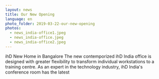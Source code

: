 ```yaml
---
layout: news
title: Our New Opening
language: en
photo_folder: 2019-03-22-our-new-opening
photos:
  - news_india-office1.jpeg
  - news_india-office.jpeg
  - news_india-office2.jpeg
---
```


ihD New Home in Bangalore
The new contemporized ihD India office is designed with greater flexibility to transform individual workstations to a training centre. As an expert
in the technology industry, ihD India's conference room has the latest <!-- more -->